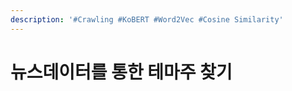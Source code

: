 ```yaml
---
description: '#Crawling #KoBERT #Word2Vec #Cosine Similarity'
---
```


# 뉴스데이터를 통한 테마주 찾기

<figure><img src="../../../.gitbook/assets/뉴스데이터를 통한 테마주 찾기_페이지_01.jpg" alt=""><figcaption></figcaption></figure>

<figure><img src="../../../.gitbook/assets/뉴스데이터를 통한 테마주 찾기_페이지_02.jpg" alt=""><figcaption></figcaption></figure>

<figure><img src="../../../.gitbook/assets/뉴스데이터를 통한 테마주 찾기_페이지_03 (1).jpg" alt=""><figcaption></figcaption></figure>

<figure><img src="../../../.gitbook/assets/뉴스데이터를 통한 테마주 찾기_페이지_04.jpg" alt=""><figcaption></figcaption></figure>

<figure><img src="../../../.gitbook/assets/뉴스데이터를 통한 테마주 찾기_페이지_05.jpg" alt=""><figcaption></figcaption></figure>

<figure><img src="../../../.gitbook/assets/뉴스데이터를 통한 테마주 찾기_페이지_06.jpg" alt=""><figcaption></figcaption></figure>

<figure><img src="../../../.gitbook/assets/뉴스데이터를 통한 테마주 찾기_페이지_07.jpg" alt=""><figcaption></figcaption></figure>

<figure><img src="../../../.gitbook/assets/뉴스데이터를 통한 테마주 찾기_페이지_08.jpg" alt=""><figcaption></figcaption></figure>

<figure><img src="../../../.gitbook/assets/뉴스데이터를 통한 테마주 찾기_페이지_09.jpg" alt=""><figcaption></figcaption></figure>

<figure><img src="../../../.gitbook/assets/뉴스데이터를 통한 테마주 찾기_페이지_10.jpg" alt=""><figcaption></figcaption></figure>

<figure><img src="../../../.gitbook/assets/뉴스데이터를 통한 테마주 찾기_페이지_11.jpg" alt=""><figcaption></figcaption></figure>

<figure><img src="../../../.gitbook/assets/뉴스데이터를 통한 테마주 찾기_페이지_12.jpg" alt=""><figcaption></figcaption></figure>

<figure><img src="../../../.gitbook/assets/뉴스데이터를 통한 테마주 찾기_페이지_13.jpg" alt=""><figcaption></figcaption></figure>

<figure><img src="../../../.gitbook/assets/뉴스데이터를 통한 테마주 찾기_페이지_14.jpg" alt=""><figcaption></figcaption></figure>

<figure><img src="../../../.gitbook/assets/뉴스데이터를 통한 테마주 찾기_페이지_15.jpg" alt=""><figcaption></figcaption></figure>

<figure><img src="../../../.gitbook/assets/뉴스데이터를 통한 테마주 찾기_페이지_16.jpg" alt=""><figcaption></figcaption></figure>

<figure><img src="../../../.gitbook/assets/뉴스데이터를 통한 테마주 찾기_페이지_17.jpg" alt=""><figcaption></figcaption></figure>

<figure><img src="../../../.gitbook/assets/뉴스데이터를 통한 테마주 찾기_페이지_18.jpg" alt=""><figcaption></figcaption></figure>

<figure><img src="../../../.gitbook/assets/뉴스데이터를 통한 테마주 찾기_페이지_19.jpg" alt=""><figcaption></figcaption></figure>

<figure><img src="../../../.gitbook/assets/뉴스데이터를 통한 테마주 찾기_페이지_20.jpg" alt=""><figcaption></figcaption></figure>

<figure><img src="../../../.gitbook/assets/뉴스데이터를 통한 테마주 찾기_페이지_21.jpg" alt=""><figcaption></figcaption></figure>

<figure><img src="../../../.gitbook/assets/뉴스데이터를 통한 테마주 찾기_페이지_22.jpg" alt=""><figcaption></figcaption></figure>

<figure><img src="../../../.gitbook/assets/뉴스데이터를 통한 테마주 찾기_페이지_23.jpg" alt=""><figcaption></figcaption></figure>

<figure><img src="../../../.gitbook/assets/뉴스데이터를 통한 테마주 찾기_페이지_24.jpg" alt=""><figcaption></figcaption></figure>

<figure><img src="../../../.gitbook/assets/뉴스데이터를 통한 테마주 찾기_페이지_25.jpg" alt=""><figcaption></figcaption></figure>

<figure><img src="../../../.gitbook/assets/뉴스데이터를 통한 테마주 찾기_페이지_26.jpg" alt=""><figcaption></figcaption></figure>

<figure><img src="../../../.gitbook/assets/뉴스데이터를 통한 테마주 찾기_페이지_27.jpg" alt=""><figcaption></figcaption></figure>

<figure><img src="../../../.gitbook/assets/뉴스데이터를 통한 테마주 찾기_페이지_28.jpg" alt=""><figcaption></figcaption></figure>

<figure><img src="../../../.gitbook/assets/뉴스데이터를 통한 테마주 찾기_페이지_29.jpg" alt=""><figcaption></figcaption></figure>

